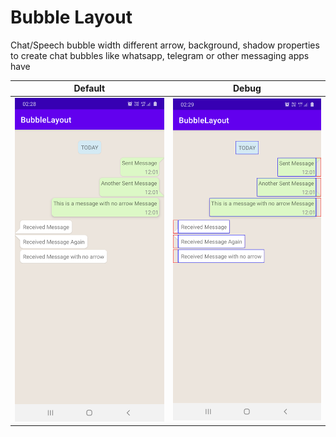 # Bubble Layout


Chat/Speech bubble width different arrow, background, shadow properties to create chat bubbles
like whatsapp, telegram or other messaging apps have

| Default | Debug   |
| ----------|----------------|
| <img src="./screenshots/img1.png" width="320"/> | <img src="./screenshots/img2.png" width="320"/> 